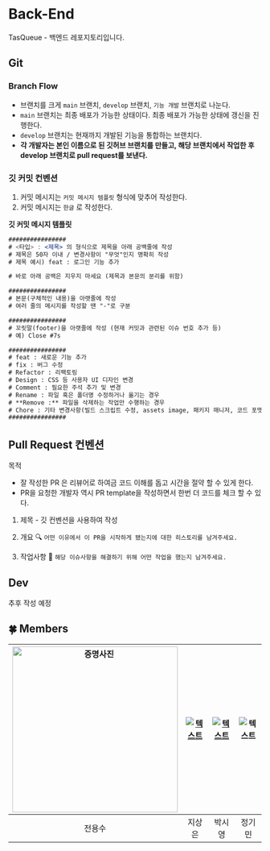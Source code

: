 # Back-End
TasQueue - 백엔드 레포지토리입니다.

## Git
### Branch Flow

- 브랜치를 크게 `main` 브랜치, `develop` 브랜치, `기능 개발` 브랜치로 나눈다.
- `main` 브랜치는 최종 배포가 가능한 상태이다. 최종 배포가 가능한 상태에 갱신을 진행한다.
- `develop` 브랜치는 현재까지 개발된 기능을 통합하는 브랜치다.
- **각 개발자는 본인 이름으로 된 깃허브 브랜치를 만들고, 해당 브랜치에서 작업한 후 develop 브랜치로 pull request를 보낸다.**

### 깃 커밋 컨벤션
1. 커밋 메시지는 `커밋 메시지 템플릿` 형식에 맞추어 작성한다.
2. 커밋 메시지는 `한글` 로 작성한다.

**깃 커밋 메시지 템플릿**

```jsx
################
# <타입> : <제목> 의 형식으로 제목을 아래 공백줄에 작성
# 제목은 50자 이내 / 변경사항이 "무엇"인지 명확히 작성
# 제목 예시) feat : 로그인 기능 추가

# 바로 아래 공백은 지우지 마세요 (제목과 본문의 분리를 위함)

################
# 본문(구체적인 내용)을 아랫줄에 작성
# 여러 줄의 메시지를 작성할 땐 "-"로 구분

################
# 꼬릿말(footer)을 아랫줄에 작성 (현재 커밋과 관련된 이슈 번호 추가 등)
# 예) Close #7s

################
# feat : 새로운 기능 추가
# fix : 버그 수정
# Refactor : 리팩토링
# Design : CSS 등 사용자 UI 디자인 변경
# Comment : 필요한 주석 추가 및 변경
# Rename : 파일 혹은 폴더명 수정하거나 옮기는 경우
# **Remove :** 파일을 삭제하는 작업만 수행하는 경우
# Chore : 기타 변경사항(빌드 스크립트 수정, assets image, 패키지 매니저, 코드 포맷팅, 코드 변경이 없는 경우 등)
################
```

## Pull Request 컨벤션

목적

- 잘 작성한 PR 은 리뷰어로 하여금 코드 이해를 돕고 시간을 절약 할 수 있게 한다.
- PR을 요청한 개발자 역시 PR template을 작성하면서 한번 더 코드를 체크 할 수 있다.

1. 제목 - 깃 컨벤션을 사용하여 작성

2. 개요 🔍
`어떤 이유에서 이 PR을 시작하게 됐는지에 대한 히스토리를 남겨주세요.`

3. 작업사항 📝
`해당 이슈사항을 해결하기 위해 어떤 작업을 했는지 남겨주세요.`

## Dev

추후 작성 예정

## 🍀 Members

| <img width="329" alt="증명사진" src="https://github.com/TasQueue/Back-End/assets/77563691/dc23dadb-e8ec-4a43-93ab-facbfa6c0674"> | [![텍스트](https://avatars.githubusercontent.com/u/102508014?v=4)](https://github.com/KanuBang) | [![텍스트](https://avatars.githubusercontent.com/u/87124432?v=4)](https://github.com/jisupark123) | ![텍스트](https://github.com/nimikgnoej/kitube/assets/97235034/984aee5f-81ea-4ef1-99b3-5ffe238996fa) | 
| :----------------------------------------------------------------------------------------------: | :--------------------------------------------------------------------------------------------: | :-----------------------------------------------------------------------------------------------: | :----------------------------------------------------------------------------------------------------------------------------------------------: |
|                                           전용수                                            |                                          지상은                                           |                                            박시영                                            |                                                                   정기민                                                                    
